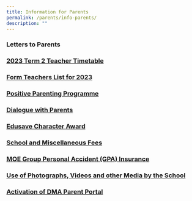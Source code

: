 ```yaml
---
title: Information for Parents
permalink: /parents/info-parents/
description: ""
---
```

### Letters to Parents

### [2023 Term 2 Teacher Timetable](/files/Timetables/Teachers%20Timetable/2023%20Term%202%20Teacher%20Timetable_v5.pdf)

### [Form Teachers List for 2023](/parents/info-for-parents/ft-list/)

### [Positive Parenting Programme](/parents/info-for-parents/ppp/)

### [Dialogue with Parents](/parents/info-for-parents/dwp/)

### [Edusave Character Award](/parents/info-for-parents/edusave/)

### [School and Miscellaneous Fees](/parents/info-for-parents/fees/)

### [MOE Group Personal Accident (GPA) Insurance](/parents/info-for-parents/insurance/)

### [Use of Photographs, Videos and other Media by the School](/parents/info-for-parents/usephoto/)

### [Activation of DMA Parent Portal](/parents/info-for-parents/dma/)